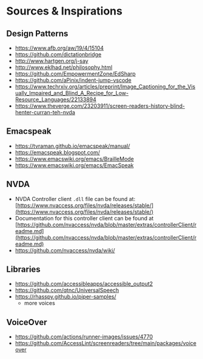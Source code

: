 # Sources & Inspirations

## Design Patterns

- https://www.afb.org/aw/19/4/15104
- https://github.com/dictationbridge
- http://www.hartgen.org/j-say
- http://www.eklhad.net/philosophy.html
- https://github.com/EmpowermentZone/EdSharp
- https://github.com/aPinix/indent-jump-vscode
- https://www.techrxiv.org/articles/preprint/Image_Captioning_for_the_Visually_Impaired_and_Blind_A_Recipe_for_Low-Resource_Languages/22133894
- https://www.theverge.com/23203911/screen-readers-history-blind-henter-curran-teh-nvda

## Emacspeak

- https://tvraman.github.io/emacspeak/manual/
- https://emacspeak.blogspot.com/
- https://www.emacswiki.org/emacs/BrailleMode
- https://www.emacswiki.org/emacs/EmacSpeak

## NVDA

- NVDA Controller client `.dll` file can be found at: [https://www.nvaccess.org/files/nvda/releases/stable/](https://www.nvaccess.org/files/nvda/releases/stable/)
- Documentation for this controller client can be found at
  [https://github.com/nvaccess/nvda/blob/master/extras/controllerClient/readme.md](https://github.com/nvaccess/nvda/blob/master/extras/controllerClient/readme.md)
- https://github.com/nvaccess/nvda/wiki/

## Libraries

- https://github.com/accessibleapps/accessible_output2
- https://github.com/qtnc/UniversalSpeech
- https://rhasspy.github.io/piper-samples/
  - more voices

## VoiceOver

- https://github.com/actions/runner-images/issues/4770
- https://github.com/AccessLint/screenreaders/tree/main/packages/voiceover
